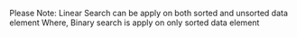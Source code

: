 Please Note:
Linear Search can be apply on both sorted and unsorted data element
Where,
Binary search is apply on only sorted data element 